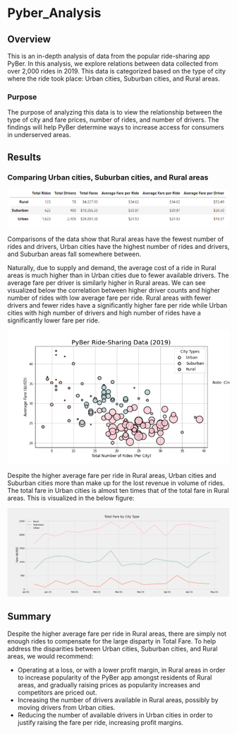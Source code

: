 # Pyber_Analysis

## Overview
This is an in-depth analysis of data from the popular ride-sharing app PyBer. In this analysis, we explore relations between data collected from over 2,000 rides in 2019. This data is categorized based on the type of city where the ride took place: Urban cities, Suburban cities, and Rural areas. 

### Purpose
The purpose of analyzing this data is to view the relationship between the type of city and fare prices, number of rides, and number of drivers. The findings will help PyBer determine ways to increase access for consumers in underserved areas. 

## Results

### Comparing Urban cities, Suburban cities, and Rural areas
![PyBer Summary Chart](Plots_and_Figures/Fig8.png)

Comparisons of the data show that Rural areas have the fewest number of rides and drivers, Urban cities have the highest number of rides and drivers, and Suburban areas fall somewhere between. 

Naturally, due to supply and demand, the average cost of a ride in Rural areas is much higher than in Urban cities due to fewer available drivers. The average fare per driver is similarly higher in Rural areas. We can see visualized below the correlation between higher driver counts and higher number of rides with low average fare per ride. Rural areas with fewer drivers and fewer rides have a significantly higher fare per ride while Urban cities with high number of drivers and high number of rides have a significantly lower fare per ride. 

![Average Fares by City Type and Driver Count](Plots_and_Figures/Fig1.png)

Despite the higher average fare per ride in Rural areas, Urban cities and Suburban cities more than make up for the lost revenue in volume of rides. The total fare in Urban cities is almost ten times that of the total fare in Rural areas. This is visualized in the below figure:

![Total Fares by City Multi-Line Graph](Plots_and_Figures/Fig9.png)

## Summary
Despite the higher average fare per ride in Rural areas, there are simply not enough rides to compensate for the large disparty in Total Fare. To help address the disparities between Urban cities, Suburban cities, and Rural areas, we would recommend:
- Operating at a loss, or with a lower profit margin, in Rural areas in order to increase popularity of the PyBer app amongst residents of Rural areas, and gradually raising prices as popularity increases and competitors are priced out. 
- Increasing the number of drivers available in Rural areas, possibly by moving drivers from Urban cities. 
- Reducing the number of available drivers in Urban cities in order to justify raising the fare per ride, increasing profit margins. 